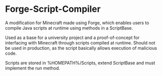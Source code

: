 # Forge-Script-Compiler
A modification for Minecraft made using Forge, which enables users to compile Java scripts at runtime using methods in a ScriptBase.

Used as a base for a university project and a proof-of-concept for interfacing with Minecraft through scripts compiled at runtime. Should not be used in production, as the script basically allows execution of malicious code.

Scripts are stored in %HOMEPATH%/Scripts, extend ScriptBase and must implement the run method.
